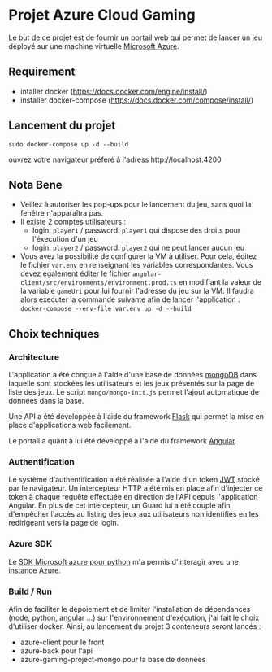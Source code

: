 # Projet Azure Cloud Gaming

Le but de ce projet est de fournir un portail web qui permet de lancer un jeu déployé sur une machine virtuelle [Microsoft Azure](https://azure.microsoft.com/fr-fr/).

## Requirement

 - intaller docker (https://docs.docker.com/engine/install/)
 - installer docker-compose (https://docs.docker.com/compose/install/)

## Lancement du projet

```shell
sudo docker-compose up -d --build
```
ouvrez votre navigateur préféré à l'adress http://localhost:4200

## Nota Bene

 - Veillez à autoriser les pop-ups pour le lancement du jeu, sans quoi la fenêtre n'apparaîtra pas.
 - Il existe 2 comptes utilisateurs :
   * login: `player1` / password: `player1` qui dispose des droits pour l'éxecution d'un jeu
   * login: `player2` / password: `player2` qui ne peut lancer aucun jeu
 - Vous avez la possibilité de configurer la VM à utiliser. Pour cela, éditez le fichier `var.env` en renseignant les variables correspondantes.
   Vous devez également éditer le fichier `angular-client/src/environments/environment.prod.ts` en modifiant la valeur de la variable `gameUri`
   pour lui fournir l'adresse du jeu sur la VM. Il faudra alors executer la commande suivante afin de lancer l'application :
   `docker-compose --env-file var.env up -d --build`
   
## Choix techniques

### Architecture
L'application a été conçue à l'aide d'une base de données [mongoDB](https://www.mongodb.com/fr-fr) dans laquelle sont stockées les utilisateurs 
et les jeux présentés sur la page de liste des jeux. Le script `mongo/mongo-init.js` permet l'ajout automatique de données dans la base. 

Une API a été développée à l'aide du framework [Flask](https://flask.palletsprojects.com/en/2.0.x/) qui permet la mise en place d'applications web facilement.

Le portail a quant à lui été développé à l'aide du framework [Angular](https://angular.io/).

### Authentification

Le système d'authentification a été réalisée à l'aide d'un token [JWT](https://jwt.io/) stocké par le navigateur. Un intercepteur HTTP a été mis
en place afin d'injecter ce token à chaque requête effectuée en direction de l'API depuis l'application Angular. En plus de cet intercepteur, 
un Guard lui a été couplé afin d'empêcher l'accès au listing des jeux aux utilisateurs non identifiés en les redirigeant vers la page de login.

### Azure SDK

Le [SDK Microsoft azure pour python](https://docs.microsoft.com/fr-fr/azure/developer/python/azure-sdk-overview) m'a permis d'interagir avec une instance Azure.

### Build / Run

Afin de faciliter le dépoiement et de limiter l'installation de dépendances (node, python, angular ...) sur l'environnement d'exécution, 
j'ai fait le choix d'utiliser docker. Ainsi, au lancement du projet 3 conteneurs seront lancés :
 - azure-client pour le front
 - azure-back pour l'api
 - azure-gaming-project-mongo pour la base de données

